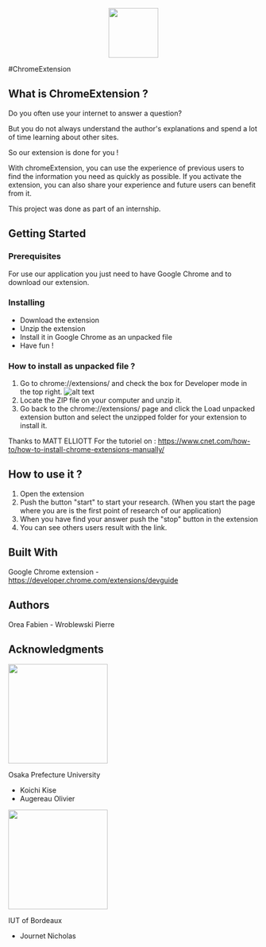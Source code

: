 <p align="center">
  <img width="100" height="100" src="http://163.172.59.102/opu_blank.png">
</p>

#ChromeExtension

## What is ChromeExtension ?
Do you often use your internet to answer a question?

But you do not always understand the author's explanations and spend a lot of time learning about other sites.

So our extension is done for you !

With chromeExtension, you can use the experience of previous users to find the information you need as quickly as possible. If you activate the extension, you can also share your experience and future users can benefit from it.

This project was done as part of an internship.

## Getting Started
### Prerequisites
For use our application you just need to have Google Chrome and to download our extension.

### Installing
- Download the extension
- Unzip the extension
- Install it in Google Chrome as an unpacked file
- Have fun !

### How to install as unpacked file ? 
1) Go to chrome://extensions/ and check the box for Developer mode in the top right.
![alt text](https://c-8oqtgrjgwu46x24epgv6x2eedukuvcvkex2eeqo.g00.cnet.com/g00/3_c-8yyy.epgv.eqo_/c-8OQTGRJGWU46x24jvvrux3ax2fx2fepgv6.edukuvcvke.eqox2fkoix2fgfXKulUUHLtE6G82FyEwjwmR2Wux3dx2f842z2x2f4239x2f23x2f30x2fd1ef0e24-6c65-6e54-d7d1-87d7hc6g18dhx2ffgx78gnqrgt-oqfg-ejtqog.lrix3fk32e.octmx3dkocig_$/$/$/$/$/$/$/$/$)
2) Locate the ZIP file on your computer and unzip it.
3) Go back to the chrome://extensions/ page and click the Load unpacked extension button and select the unzipped folder for your extension to install it.

Thanks to MATT ELLIOTT
For the tutoriel on : https://www.cnet.com/how-to/how-to-install-chrome-extensions-manually/

## How to use it ?
1) Open the extension
2) Push the button "start" to start your research. (When you start the page where you are is the first point of research of our application)
3) When you have find your answer push the "stop" button in the extension
4) You can see others users result with the link.

## Built With
Google Chrome extension - https://developer.chrome.com/extensions/devguide

## Authors
Orea Fabien - Wroblewski Pierre

## Acknowledgments
<img width="200" src="http://www.p.s.osakafu-u.ac.jp/tamura/OPU_logo1.png">

Osaka Prefecture University 
- Koichi Kise
- Augereau Olivier

<img width="200" src="https://www.iut.u-bordeaux.fr/general/wp-content/uploads/2017/03/iut_Bordeaux_RVB-01-e1488459784711.jpg">

IUT of Bordeaux
- Journet Nicholas
